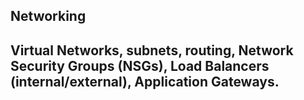 ## **Networking**
## **Virtual Networks, subnets, routing, Network Security Groups (NSGs), Load Balancers (internal/external), Application Gateways.**
